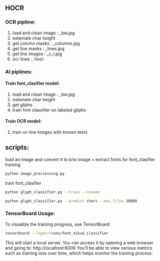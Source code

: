 ## HOCR

### OCR pipline:

1. load and clean image : <image name>_bw.jpg
2. estemate char height
3. get column masks     : <image name>_columns.jpg
4. get line masks       : <image name>_lines.jpg
5. get line images      : <image name>_c<number>_l<number>.jpg
6. ocr lines            : <image name>.hocr

### AI piplines:

#### Train font_clasifier model:

1. load and clean image : <image name>_bw.jpg
2. estemate char height
3. get gliphs
4. train font classifier on labeled gliphs 

#### Train OCR model:

1. train on line images with known texts

## scripts:

load an image and convert it to b/w image + extract fonts for font_clasifier training

```bash
python image_proccessing.py
```

train font_clasifier

```bash
python glyph_classifier.py --train --resume

python glyph_classifier.py --predict chars --max_files 10000
```


### TensorBoard Usage:

To visualize the training progress, use TensorBoard:

```bash
tensorboard --logdir=runs/font_nikud_classifier
```

This will start a local server. You can access it by opening a web browser and going to: http://localhost:6006
You'll be able to view various metrics such as training loss over time, which helps monitor the training process.
